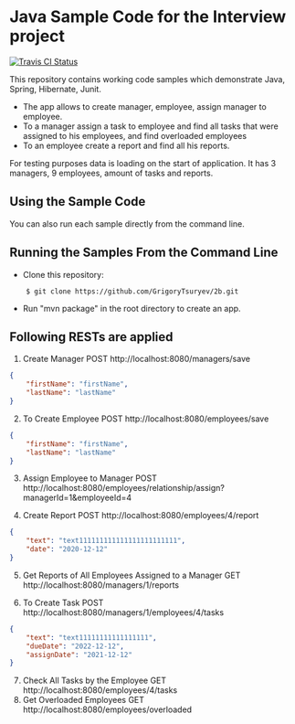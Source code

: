 # Java Sample Code for the Interview project
[![Travis CI Status](https://travis-ci.org/AuthorizeNet/sample-code-java.svg?branch=master)](https://travis-ci.org/AuthorizeNet/sample-code-java)

This repository contains working code samples which demonstrate Java, Spring, Hibernate, Junit.

* The app allows to create manager, employee, assign manager to employee.
* To a manager assign a task to employee and find all tasks that were assigned to his employees, and find overloaded employees
* To an employee create a report and find all his reports.

For testing purposes data is loading on the start of application. It has 3 managers, 9 employees, amount of tasks and reports.

## Using the Sample Code

You can also run each sample directly from the command line.

## Running the Samples From the Command Line
* Clone this repository:
```
    $ git clone https://github.com/GrigoryTsuryev/2b.git
```
* Run "mvn package" in the root directory to create an app.

## Following RESTs are applied

1. Create Manager
POST
http://localhost:8080/managers/save 
```json
{
    "firstName": "firstName",
    "lastName": "lastName"
} 
```

2. To Create Employee
POST
http://localhost:8080/employees/save 
```json
{
    "firstName": "firstName",
    "lastName": "lastName"
}
```
3. Assign Employee to Manager
POST
http://localhost:8080/employees/relationship/assign?managerId=1&employeeId=4

4. Create Report
POST
http://localhost:8080/employees/4/report 
```json
{
    "text": "text111111111111111111111111",
    "date": "2020-12-12"
}
```

5. Get Reports of All Employees Assigned to a Manager
GET
http://localhost:8080/managers/1/reports

6. To Create Task
POST
http://localhost:8080/managers/1/employees/4/tasks 
```json
{
    "text": "text11111111111111111",
    "dueDate": "2022-12-12",
    "assignDate": "2021-12-12"
}
```

7. Check All Tasks by the Employee
GET
http://localhost:8080/employees/4/tasks 
8. Get Overloaded Employees
GET
http://localhost:8080/employees/overloaded



